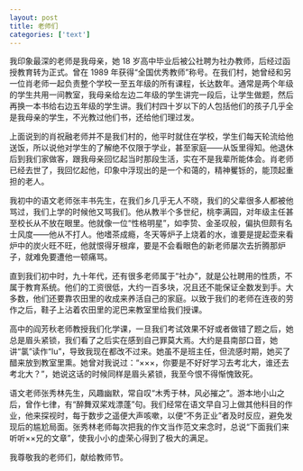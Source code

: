 ```yaml
---
layout: post
title: 老师们
categories: ['text']
---
```


我印象最深的老师是我母亲，她 18 岁高中毕业后被公社聘为社办教师，后经过函授教育转为正式。曾在 1989 年获得“全国优秀教师”称号。在我们村，她曾经和另一位肖老师一起负责整个学校一至五年级的所有课程，长达数年。通常是两个年级的学生共用一间教室，我母亲给左边二年级的学生讲完一段后，让学生做题，然后再换一本书给右边五年级的学生讲。我们村四十岁以下的人包括他们的孩子几乎全是我母亲的学生，不光教过他们书，还给他们理过发。

上面说到的肖祝融老师并不是我们村的，他平时就住在学校，学生们每天轮流给他送饭，所以说他对学生的了解绝不仅限于学业，甚至家庭——从饭里得知。他退休后到我们家做客，跟我母亲回忆起当时那段生活，实在不是我辈所能体会。肖老师已经去世了，我回忆起他，印象中浮现出的是一个和蔼的，精神矍铄的，能顶起重担的老人。

我初中的语文老师张丰书先生，在我们乡几乎无人不晓，我们的父辈很多人都被他骂过，我们上学的时候他又骂我们。他从教半个多世纪，桃李满园，对年级主任甚至校长从不放在眼里。他就像一位“性格明星”，如李贽、金圣叹般，偏执但颇有名士风度——他从不打人。他嗜茶成瘾，冬天等炉子上烧着的水，谁要是提起壶来看炉中的炭火旺不旺，他就恨得牙根痒，要是不会看眼色的新老师屡次去折腾那炉子，就难免要遭他一顿痛骂。

直到我们初中时，九十年代，还有很多老师属于“社办”，就是公社聘用的性质，不属于教育系统。他们的工资很低，大约一百多块，况且还不能保证全数发到手。大多数，他们还要靠农田里的收成来养活自己的家庭。以致于我们的老师在连夜的劳作之后，鞋子上沾着农田里的泥巴来教室里给我们授课。

高中的阎芳秋老师教授我们化学课，一旦我们考试效果不好或者做错了题之后，她总是眉头紧锁，我们看了之后实在感到自己罪莫大焉。大约是县南部口音，她讲“氯”读作“lu”，导致我现在都改不过来。她虽不是班主任，但流感时期，她买了醋来放到教室里熏。她曾对我说过：“×××，你要是不好好学习去考北大，谁还去考北大？”，她说这话的时候同样是眉头紧锁，我至今恨不得惭愧致死。

语文老师张秀林先生，风趣幽默，常自叹“木秀于林，风必摧之”。游本地小山之后，曾作七律，有“醉舞双桨戏漂蓬”句。我们经常在语文早自习上做其他科目的作业，他来探视时，每于数步之遥便大声咳嗽，以便“不务正业”者及时反应，避免发现后的尴尬局面。张秀林老师每次把我的作文当作范文来念时，总说“下面我们来听听××兄的文章”，使我小小的虚荣心得到了极大的满足。

我尊敬我的老师们，献给教师节。